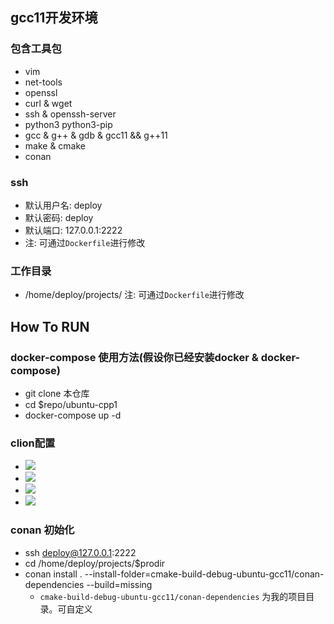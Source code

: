 ## gcc11开发环境

### 包含工具包
- vim
- net-tools
- openssl
- curl & wget
- ssh & openssh-server
- python3 python3-pip
- gcc & g++ & gdb & gcc11 && g++11
- make & cmake
- conan

### ssh
- 默认用户名: deploy
- 默认密码: deploy
- 默认端口: 127.0.0.1:2222
- 注: 可通过`Dockerfile`进行修改

### 工作目录
- /home/deploy/projects/
注: 可通过`Dockerfile`进行修改


## How To RUN
### docker-compose 使用方法(假设你已经安装docker & docker-compose)
- git clone 本仓库
- cd $repo/ubuntu-cpp1
- docker-compose up -d

### clion配置
- <img src="https://note-site-pic-1259606004.cos.ap-beijing.myqcloud.com/img/20220422095131.png"/>
- <img src="https://note-site-pic-1259606004.cos.ap-beijing.myqcloud.com/img/20220422095202.png"/>
- <img src="https://note-site-pic-1259606004.cos.ap-beijing.myqcloud.com/img/20220422100302.png"/>
- <img src="https://note-site-pic-1259606004.cos.ap-beijing.myqcloud.com/img/20220422100432.png"/>

### conan 初始化
- ssh deploy@127.0.0.1:2222
- cd /home/deploy/projects/$prodir
- conan install . --install-folder=cmake-build-debug-ubuntu-gcc11/conan-dependencies --build=missing
	- `cmake-build-debug-ubuntu-gcc11/conan-dependencies` 为我的项目目录。可自定义
